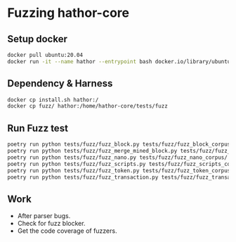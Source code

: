 # Fuzzing hathor-core

## Setup docker

```bash
docker pull ubuntu:20.04
docker run -it --name hathor --entrypoint bash docker.io/library/ubuntu:20.04
```

## Dependency & Harness

```bash
docker cp install.sh hathor:/
docker cp fuzz/ hathor:/home/hathor-core/tests/fuzz
```

## Run Fuzz test

```bash
poetry run python tests/fuzz/fuzz_block.py tests/fuzz/fuzz_block_corpus/
poetry run python tests/fuzz/fuzz_merge_mined_block.py tests/fuzz/fuzz_merge_mined_block_corpus/
poetry run python tests/fuzz/fuzz_nano.py tests/fuzz/fuzz_nano_corpus/
poetry run python tests/fuzz/fuzz_scripts.py tests/fuzz/fuzz_scripts_corpus/
poetry run python tests/fuzz/fuzz_token.py tests/fuzz/fuzz_token_corpus/
poetry run python tests/fuzz/fuzz_transaction.py tests/fuzz/fuzz_transaction_corpus/
```

## Work

* After parser bugs.
* Check for fuzz blocker.
* Get the code coverage of fuzzers.
